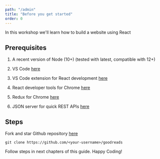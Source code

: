 ```yaml
---
path: "/admin"
title: "Before you get started"
order: 0
---
```


In this workshop we'll learn how to build a website using React

## Prerequisites

1. A recent version of Node (10+) (tested with latest, compatible with 12+)

1. VS Code [here](https://code.visualstudio.com/download/?WT.mc_id=react-workshop-github-sicotin)

1. VS Code extension for React development [here](https://marketplace.visualstudio.com/items?itemName=burkeholland.react-food-truck&WT.mc_id=react-workshop-github-sicotin)

1. React developer tools for Chrome [here](https://chrome.google.com/webstore/detail/react-developer-tools/fmkadmapgofadopljbjfkapdkoienihi?hl=en)

1. Redux for Chrome [here](https://chrome.google.com/webstore/detail/react-developer-tools/fmkadmapgofadopljbjfkapdkoienihi?hl=en)

1. JSON server for quick REST APIs [here](https://github.com/typicode/json-server)

## Steps

Fork and star Github repository [here](https://github.com/adaschevici/goodreads)

```git clone https://github.com/<your-username>/goodreads```

Follow steps in next chapters of this guide. Happy Coding!

